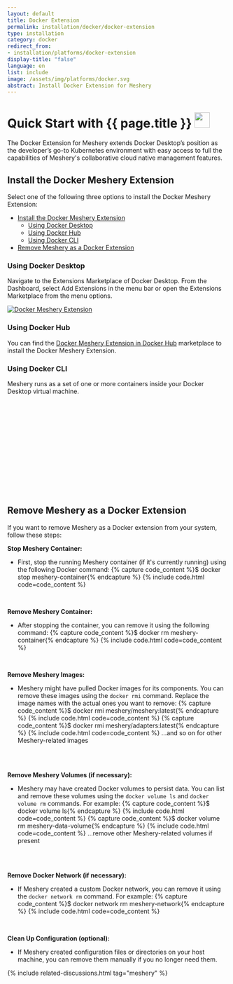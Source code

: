 ```yaml
---
layout: default
title: Docker Extension
permalink: installation/docker/docker-extension
type: installation
category: docker
redirect_from:
- installation/platforms/docker-extension
display-title: "false"
language: en
list: include
image: /assets/img/platforms/docker.svg
abstract: Install Docker Extension for Meshery
---
```


<h1>Quick Start with {{ page.title }} <img src="{{ page.image }}" style="width:35px;height:35px;" /></h1>

The Docker Extension for Meshery extends Docker Desktop’s position as the developer’s go-to Kubernetes environment with easy access to full the capabilities of Meshery's collaborative cloud native management features.

## Install the Docker Meshery Extension

Select one of the following three options to install the Docker Meshery Extension:

- [Install the Docker Meshery Extension](#install-the-docker-meshery-extension)
  - [Using Docker Desktop](#using-docker-desktop)
  - [Using Docker Hub](#using-docker-hub)
  - [Using Docker CLI](#using-docker-cli)
- [Remove Meshery as a Docker Extension](#remove-meshery-as-a-docker-extension)

### Using Docker Desktop

Navigate to the Extensions Marketplace of Docker Desktop. From the Dashboard, select Add Extensions in the menu bar or open the Extensions Marketplace from the menu options.

[![Docker Meshery Extension]({{site.baseurl}}/assets/img/platforms/docker-desktop-meshery-extension.png)]({{site.baseurl}}/assets/img/platforms/docker-desktop-meshery-extension.png)

### Using Docker Hub

You can find the [Docker Meshery Extension in Docker Hub](https://hub.docker.com/extensions/meshery/docker-extension-meshery) marketplace to install the Docker Meshery Extension.

### Using Docker CLI

Meshery runs as a set of one or more containers inside your Docker Desktop virtual machine.

<!--
{% capture code_content %}docker extension install meshery/docker-extension-meshery{% endcapture %} -->
<!-- {% include code.html code=code_content %} -->

<pre class="codeblock-pre" style="padding: 0; font-size: 0px;">
  <div class="codeblock" style="display: block;">
    <!-- Updated style for clipboardjs -->
    <div class="clipboardjs" style="padding: 0; height: 0.5rem; overflow: hidden;">
      <span style="font-size: 0;">docker extension install meshery/docker-extension-meshery</span> 
    </div>
    <div class="window-buttons"></div>
    <div id="termynal2" style="width: 100%; height: 200px; max-width: 100%;" data-termynal="">
      <span data-ty="input">docker extension install meshery/docker-extension-meshery</span>
      <span data-ty="progress"></span>
      <span data-ty="">Successfully installed Meshery</span>
      <span data-ty="input">mesheryctl system dashboard</span>
    </div>
  </div>
</pre>



## Remove Meshery as a Docker Extension

If you want to remove Meshery as a Docker extension from your system, follow these steps:

**Stop Meshery Container:**

- First, stop the running Meshery container (if it's currently running) using the following Docker command:
{% capture code_content %}$ docker stop meshery-container{% endcapture %}
{% include code.html code=code_content %}
<br />
    
**Remove Meshery Container:**

- After stopping the container, you can remove it using the following command:
{% capture code_content %}$ docker rm meshery-container{% endcapture %}
{% include code.html code=code_content %}
<br />

**Remove Meshery Images:**

- Meshery might have pulled Docker images for its components. You can remove these images using the `docker rmi` command. Replace the image names with the actual ones you want to remove:
{% capture code_content %}$ docker rmi meshery/meshery:latest{% endcapture %}
{% include code.html code=code_content %}
{% capture code_content %}$ docker rmi meshery/adapters:latest{% endcapture %}
{% include code.html code=code_content %}
...and so on for other Meshery-related images
<br />
<br />

**Remove Meshery Volumes (if necessary):**

- Meshery may have created Docker volumes to persist data. You can list and remove these volumes using the `docker volume ls` and `docker volume rm` commands. For example:
{% capture code_content %}$ docker volume ls{% endcapture %}
{% include code.html code=code_content %}
{% capture code_content %}$ docker volume rm meshery-data-volume{% endcapture %}
{% include code.html code=code_content %}
...remove other Meshery-related volumes if present
<br />
<br />

**Remove Docker Network (if necessary):**

- If Meshery created a custom Docker network, you can remove it using the `docker network rm` command. For example:
{% capture code_content %}$ docker network rm meshery-network{% endcapture %}
{% include code.html code=code_content %}
<br />

**Clean Up Configuration (optional):**
- If Meshery created configuration files or directories on your host machine, you can remove them manually if you no longer need them.

<script src="{{ site.baseurl }}/assets/js/terminal.js" data-termynal-container="#termynal2"></script>

{% include related-discussions.html tag="meshery" %}
